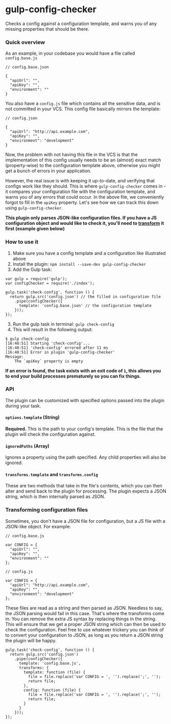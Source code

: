 gulp-config-checker
===================

Checks a config against a configuration template, and warns you of any missing properties that should be there.

### Quick overview

As an example, in your codebase you would have a file called `config.base.js`

```
// config.base.json

{
  "apiUrl": "",
  "apiKey": "",
  "environment": ""
}
```

You also have a `config.js` file which contains all the sensitive data, and is not committed in your VCS. This config file basically mirrors the template:

```
// config.json

{
  "apiUrl": "http://api.example.com",
  "apiKey": "",
  "environment": "development"
}
```

Now, the problem with not having this file in the VCS is that the implementation of this config usually needs to be an (almost) exact match (property-wise) to the configuration template above, otherwise you might get a bunch of errors in your application. 

However, the real issue is with keeping it up-to-date, and verifying that configs work like they should. This is where `gulp-config-checker` comes in - it compares your configuration file with the configuration template, and warns you of any errors that could occur. In the above file, we conveniently forgot to fill in the `apiKey` property. Let's see how we can track this down using `gulp-config-checker`.

**This plugin only parses JSON-like configuration files. If you have a JS configuration object and would like to check it, you'll need to [transform](#transforms) it first (example given below)**

### How to use it

1. Make sure you have a config template and a configuration like illustrated above
2. Install the plugin: `npm install --save-dev gulp-config-checker`
3. Add the Gulp task:

```
var gulp = require('gulp');
var configChecker = require('./index');

gulp.task('check-config', function () {
  return gulp.src('config.json') // the filled in configuration file
    .pipe(configChecker({
      template: 'config.base.json' // the configuration template
    }));
});
```
3. Run the gulp task in terminal: `gulp check-config`
4. This will result in the following output:

```
$ gulp check-config
[16:48:51] Starting 'check-config'...
[16:48:51] 'check-config' errored after 11 ms
[16:48:51] Error in plugin 'gulp-config-checker'
Message:
    The `apiKey` property is empty
```

**If an error is found, the task exists with an exit code of `1`, this allows you to end your build processes prematurely so you can fix things.**

### API

The plugin can be customized with specified options passed into the plugin during your task.

#### `options.template` (String)
**Required.** This is the path to your config's template. This is the file that the plugin will check the configuration against.

#### `ignoredPaths` (Array)
Ignores a property using the path specified. Any child properties will also be ignored.

#### `transforms.template` and `transforms.config`
These are two methods that take in the file's contents, which you can then alter and send back to the plugin for processing. The plugin expects a JSON string, which is then internally parsed as JSON.

### <a name="transforms"></a> Transforming configuration files
Sometimes, you don't have a JSON file for configuration, but a JS file with a JSON-like object. For example:


```
// config.base.js

var CONFIG = {
  "apiUrl": "",
  "apiKey": "",
  "environment": ""
};
```

```
// config.js

var CONFIG = {
  "apiUrl": "http://api.example.com",
  "apiKey": "",
  "environment": "development"
};
```

These files are read as a string and then parsed as JSON. Needless to say, the JSON parsing would fail in this case. That's where the transforms come in. You can remove the extra JS syntax by replacing things in the string. This will ensure that we get a proper JSON string which can then be used to check the configuration. Feel free to use whatever trickery you can think of to convert your configuration to JSON, as long as you return a JSON string the plugin will be happy.

```
gulp.task('check-config', function () {
  return gulp.src('config.json')
    .pipe(configChecker({
      template: 'config.base.js',
      transforms: {
        template: function (file) {
          file = file.replace('var CONFIG = ', '').replace(';', '');
          return file;
        },
        config: function (file) {
          file = file.replace('var CONFIG = ', '').replace(';', '');
          return file;
        }
      }
    }));
});
```

